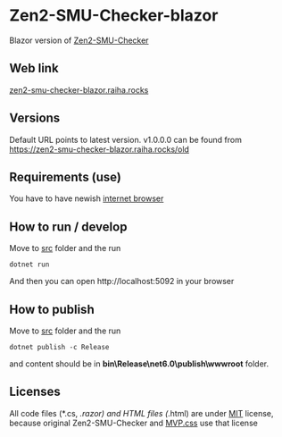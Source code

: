 # Zen2-SMU-Checker-blazor

 Blazor version of [Zen2-SMU-Checker](https://github.com/LeagueRaINi/Zen2-SMU-Checker)

## Web link

[zen2-smu-checker-blazor.raiha.rocks](https://zen2-smu-checker-blazor.raiha.rocks/)

## Versions

Default URL points to latest version. v1.0.0.0 can be found from https://zen2-smu-checker-blazor.raiha.rocks/old

## Requirements (use)

You have to have newish [internet browser](https://docs.microsoft.com/en-us/aspnet/core/blazor/supported-platforms?view=aspnetcore-6.0)

## How to run / develop
Move to [src](src) folder and the run
```
dotnet run
```
  
And then you can open http://localhost:5092 in your browser

## How to publish
Move to [src](src) folder and the run
```
dotnet publish -c Release
```
  
and content should be in **bin\Release\net6.0\publish\wwwroot** folder.

## Licenses

All code files (*.cs, *.razor) and HTML files (*.html) are under [MIT](https://opensource.org/licenses/MIT) license, because original Zen2-SMU-Checker and [MVP.css](https://github.com/andybrewer/mvp/) use that license
